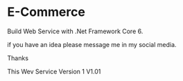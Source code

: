 # E-Commerce
Build Web Service with .Net Framework Core 6. 

if you have an idea please message me in my social media.

Thanks

This Wev Service Version 1
V1.01
